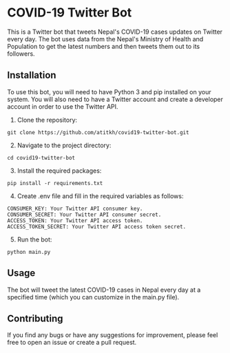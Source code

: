 # COVID-19 Twitter Bot
This is a Twitter bot that tweets Nepal's COVID-19 cases updates on Twitter every day. The bot uses data from the Nepal's Ministry of Health and Population to get the latest numbers and then tweets them out to its followers.

## Installation
To use this bot, you will need to have Python 3 and pip installed on your system. You will also need to have a Twitter account and create a developer account in order to use the Twitter API.

1. Clone the repository:
```
git clone https://github.com/atitkh/covid19-twitter-bot.git
```

2. Navigate to the project directory:
```
cd covid19-twitter-bot
```

3. Install the required packages:
```
pip install -r requirements.txt
```

4. Create .env file and fill in the required variables as follows:
```
CONSUMER_KEY: Your Twitter API consumer key.
CONSUMER_SECRET: Your Twitter API consumer secret.
ACCESS_TOKEN: Your Twitter API access token.
ACCESS_TOKEN_SECRET: Your Twitter API access token secret.
```

5. Run the bot:
```           
python main.py
```

## Usage
The bot will tweet the latest COVID-19 cases in Nepal every day at a specified time (which you can customize in the main.py file). 

## Contributing
If you find any bugs or have any suggestions for improvement, please feel free to open an issue or create a pull request.
